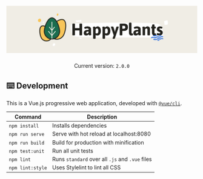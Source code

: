 <h1 align="center">
  <img src="../../resources/logo-readme.png" alt="HappyPlants 🌵🌱" />
</h1>

<p align="center">
  Current version: <code>2.0.0</code>
</p>

## ⌨️ Development

This is a Vue.js progressive web application, developed with [`@vue/cli`](https://github.com/vuejs/vue-cli).

| Command | Description |
| ------- | ----------- |
| `npm install` | Installs dependencies |
| `npm run serve` | Serve with hot reload at localhost:8080 |
| `npm run build` | Build for production with minification |
| `npm test:unit` | Run all unit tests |
| `npm lint` | Runs `standard` over all `.js` and `.vue` files |
| `npm lint:style` | Uses Stylelint to lint all CSS |
